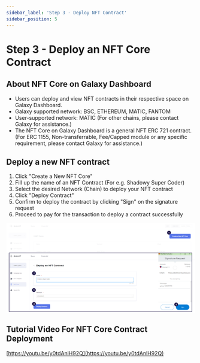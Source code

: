 ```yaml
---
sidebar_label: 'Step 3 - Deploy NFT Contract'
sidebar_position: 5
---
```


# Step 3 - Deploy an NFT Core Contract

## About NFT Core on Galaxy Dashboard

- Users can deploy and view NFT contracts in their respective space on Galaxy Dashboard.
- Galaxy supported network: BSC, ETHEREUM, MATIC, FANTOM
- User-supported network: MATIC (For other chains, please contact Galaxy for assistance.)
- The NFT Core on Galaxy Dashboard is a general NFT ERC 721 contract. (For ERC 1155, Non-transferrable, Fee/Capped module or any specific requirement, please contact Galaxy for assistance.)

## Deploy a new NFT contract

1. Click "Create a New NFT Core"
2. Fill up the name of an NFT Contract (For e.g. Shadowy Super Coder)
3. Select the desired Network (Chain) to deploy your NFT contract
4. Click "Deploy Contract"
5. Confirm to deploy the contract by clicking "Sign" on the signature request
6. Proceed to pay for the transaction to deploy a contract successfully

![NFTCore.png](assets/NFTCore.png)

## Tutorial Video For NFT Core Contract Deployment

[https://youtu.be/y0tdAnlH92Q](https://youtu.be/y0tdAnlH92Q)
